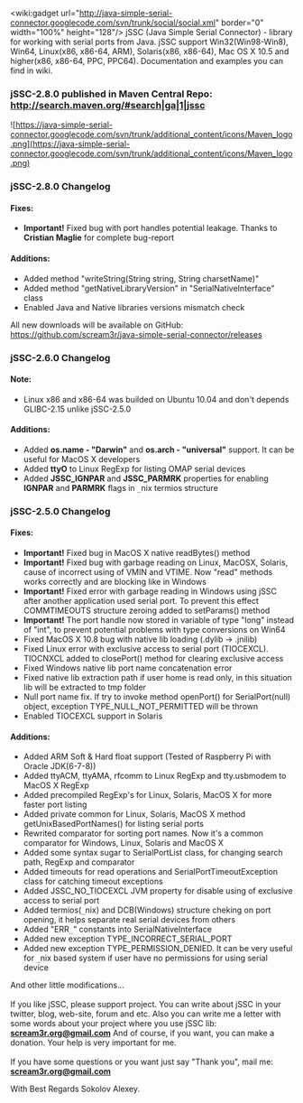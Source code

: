 &lt;wiki:gadget url="http://java-simple-serial-connector.googlecode.com/svn/trunk/social/social.xml" border="0" width="100%" height="128"/&gt;
jSSC (Java Simple Serial Connector) - library for working with serial ports from Java. jSSC support Win32(Win98-Win8), Win64, Linux(x86, x86-64, ARM), Solaris(x86, x86-64), Mac OS X 10.5 and higher(x86, x86-64, PPC, PPC64). Documentation and examples you can find in wiki.

### jSSC-2.8.0 published in Maven Central Repo: http://search.maven.org/#search|ga|1|jssc ###
![https://java-simple-serial-connector.googlecode.com/svn/trunk/additional_content/icons/Maven_logo.png](https://java-simple-serial-connector.googlecode.com/svn/trunk/additional_content/icons/Maven_logo.png)
<br>
<h3>jSSC-2.8.0 Changelog</h3>

<h4>Fixes:</h4>
<ul>
<li><b>Important!</b> Fixed bug with port handles potential leakage. Thanks to <b>Cristian Maglie</b> for complete bug-report</li>
</ul>
<h4>Additions:</h4>
<ul>
<li>Added method "writeString(String string, String charsetName)"</li>
<li>Added method "getNativeLibraryVersion" in "SerialNativeInterface" class</li>
<li>Enabled Java and Native libraries versions mismatch check</li>
</ul>

All new downloads will be available on GitHub: <a href='https://github.com/scream3r/java-simple-serial-connector/releases'>https://github.com/scream3r/java-simple-serial-connector/releases</a>

<h3>jSSC-2.6.0 Changelog</h3>

<h4>Note:</h4>
<ul>
<li>Linux x86 and x86-64 was builded on Ubuntu 10.04 and don't depends GLIBC-2.15 unlike jSSC-2.5.0</li>
</ul>

<h4>Additions:</h4>
<ul>
<li>Added <b>os.name - "Darwin"</b> and <b>os.arch - "universal"</b> support. It can be useful for MacOS X developers</li>
<li>Added <b>ttyO</b> to Linux RegExp for listing OMAP serial devices</li>
<li>Added <b>JSSC_IGNPAR</b> and <b>JSSC_PARMRK</b> properties for enabling <b>IGNPAR</b> and <b>PARMRK</b> flags in <code>_</code>nix termios structure</li>
</ul>

<h3>jSSC-2.5.0 Changelog</h3>

<h4>Fixes:</h4>
<ul>
<li><b>Important!</b> Fixed bug in MacOS X native readBytes() method</li>
<li><b>Important!</b> Fixed bug with garbage reading on Linux, MacOSX, Solaris, cause of incorrect using of VMIN and VTIME. Now "read" methods works correctly and are blocking like in Windows</li>
<li><b>Important!</b> Fixed error with garbage reading in Windows using jSSC after another application used serial port. To prevent this effect COMMTIMEOUTS structure zeroing added to setParams() method</li>
<li><b>Important!</b> The port handle now stored in variable of type "long" instead of "int", to prevent potential problems with type conversions on Win64</li>
<li>Fixed MacOS X 10.8 bug with native lib loading (.dylib -> .jnilib)</li>
<li>Fixed Linux error with exclusive access to serial port (TIOCEXCL). TIOCNXCL added to closePort() method for clearing exclusive access</li>
<li>Fixed Windows native lib port name concatenation error</li>
<li>Fixed native lib extraction path if user home is read only, in this situation lib will be extracted to tmp folder</li>
<li>Null port name fix. If try to invoke method openPort() for SerialPort(null) object, exception TYPE_NULL_NOT_PERMITTED will be thrown</li>
<li>Enabled TIOCEXCL support in Solaris</li>
</ul>

<h4>Additions:</h4>
<ul>
<li>Added ARM Soft & Hard float support (Tested of Raspberry Pi with Oracle JDK(6-7-8))</li>
<li>Added ttyACM, ttyAMA, rfcomm to Linux RegExp and tty.usbmodem to MacOS X RegExp</li>
<li>Added precompiled RegExp's for Linux, Solaris, MacOS X for more faster port listing</li>
<li>Added private common for Linux, Solaris, MacOS X method getUnixBasedPortNames() for listing serial ports</li>
<li>Rewrited comparator for sorting port names. Now it's a common comparator for Windows, Linux, Solaris and MacOS X</li>
<li>Added some syntax sugar to SerialPortList class, for changing search path, RegExp and comparator</li>
<li>Added timeouts for read operations and SerialPortTimeoutException class for catching timeout exceptions</li>
<li>Added JSSC_NO_TIOCEXCL JVM property for disable using of exclusive access to serial port</li>
<li>Added termios(<code>_</code>nix) and DCB(Windows) structure cheking on port opening, it helps separate real serial devices from others</li>
<li>Added "ERR<code>_</code>" constants into SerialNativeInterface</li>
<li>Added new exception TYPE_INCORRECT_SERIAL_PORT</li>
<li>Added new exception TYPE_PERMISSION_DENIED. It can be very useful for <code>_</code>nix based system if user have no permissions for using serial device</li>
</ul>

And other little modifications...<br>
<br>
If you like jSSC, please support project. You can write about jSSC in your twitter, blog, web-site, forum and etc. Also you can write me a letter with some words about your project where you use jSSC lib: <b>scream3r.org@gmail.com</b> And of course, if you want, you can make a donation. Your help is very important for me.<br>
<br>
If you have some questions or you want just say "Thank you", mail me: <b>scream3r.org@gmail.com</b><br>

With Best Regards Sokolov Alexey.